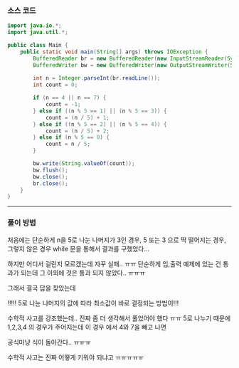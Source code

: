 ### 소스 코드
```java
import java.io.*;
import java.util.*;

public class Main {
    public static void main(String[] args) throws IOException {
        BufferedReader br = new BufferedReader(new InputStreamReader(System.in)); // 기본적으로 enter 를 경계로 인식한다.
        BufferedWriter bw = new BufferedWriter(new OutputStreamWriter(System.out));
  
        int n = Integer.parseInt(br.readLine());
        int count = 0;

        if (n == 4 || n == 7) {
            count = -1;
        } else if ((n % 5 == 1) || (n % 5 == 3)) {
            count = (n / 5) + 1;
        } else if ((n % 5 == 2) || (n % 5 == 4)) {
            count = (n / 5) + 2;
        } else if (n % 5 == 0) {
            count = n / 5;
        }

        bw.write(String.valueOf(count));
        bw.flush();
        bw.close();
        br.close();
    }
}
```

---

### 풀이 방법

처음에는 단순하게 n을 5로 나눈 나머지가 3인 경우, 5 또는 3 으로 딱 떨어지는 경우, 그렇지 않은 경우 while 문을 통해서 결과를 구했었다...

하지만 어디서 걸린지 모르겠는데 자꾸 실패.. ㅠㅠ 단순하게 입,출력 예제에 있는 건 통과가 되는데 그 이외에 것은 통과 되지 않았다.. ㅠㅠㅠ

그래서 결국 답을 찾았는데

!!!!! 5로 나눈 나머지의 값에 따라 최소값이 바로 결정되는 방법이!!!

수학적 사고를 강조했는데.. 진짜 좀 더 생각해서 풀었어야 했다 ㅠㅠ 5로 나누기 때문에 1,2,3,4 의 경우가 주어지는데 이 경우 에서 4와 7을 빼고 나면 

공식마냥 식이 돌아간다.. ㅠㅠㅠ 

수학적 사고는 진짜 어떻게 키워야 되냐고 ㅠㅠㅠㅠㅠ
